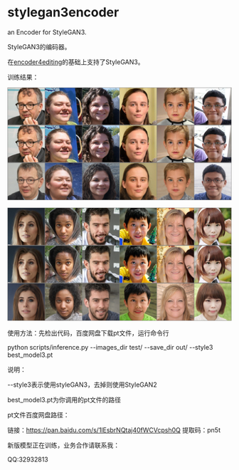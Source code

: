 # stylegan3encoder

an Encoder for StyleGAN3.

StyleGAN3的编码器。

在[encoder4editing](https://github.com/omertov/encoder4editing)的基础上支持了StyleGAN3。

训练结果：

![](https://github.com/dayu1979/stylegan3encoder/blob/master/imgs/0037800.jpg)

![](https://github.com/dayu1979/stylegan3encoder/blob/master/imgs/0048000.jpg)

使用方法：先检出代码，百度网盘下载pt文件，运行命令行

python scripts/inference.py --images_dir test/ --save_dir out/ --style3 best_model3.pt



说明：

--style3表示使用styleGAN3，去掉则使用StyleGAN2

best_model3.pt为你调用的pt文件的路径



pt文件百度网盘路径：

链接：https://pan.baidu.com/s/1lEsbrNQtaj40fWCVcpsh0Q 
提取码：pn5t 



新版模型正在训练，业务合作请联系我：

QQ:32932813

